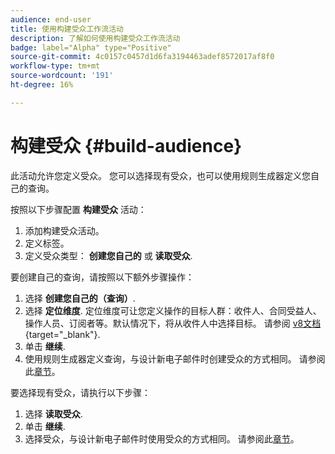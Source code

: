 ```yaml
---
audience: end-user
title: 使用构建受众工作流活动
description: 了解如何使用构建受众工作流活动
badge: label="Alpha" type="Positive"
source-git-commit: 4c0157c0457d1d6fa3194463adef8572017af8f0
workflow-type: tm+mt
source-wordcount: '191'
ht-degree: 16%

---
```



# 构建受众 {#build-audience}

此活动允许您定义受众。 您可以选择现有受众，也可以使用规则生成器定义您自己的查询。

<!--
The **Build audience** activity can be placed at the beginning of the workflow or after any other activity. Any activity can be placed after the **Build audience**.
-->

按照以下步骤配置 **构建受众** 活动：

1. 添加构建受众活动。
1. 定义标签。
1. 定义受众类型： **创建您自己的** 或 **读取受众**.

要创建自己的查询，请按照以下额外步骤操作：

1. 选择 **创建您自己的（查询）**.
1. 选择 **定位维度**. 定位维度可让您定义操作的目标人群：收件人、合同受益人、操作人员、订阅者等。默认情况下，将从收件人中选择目标。 请参阅 [v8文档](https://experienceleague.adobe.com/docs/campaign/automation/workflows/introduction/wf-type/targeting-workflows.html#targeting-and-filtering-dimensions){target="_blank"}.
1. 单击 **继续**.
1. 使用规则生成器定义查询，与设计新电子邮件时创建受众的方式相同。 请参阅此[章节](../../audience/segment-builder.md)。

要选择现有受众，请执行以下步骤：

1. 选择 **读取受众**.
1. 单击 **继续**.
1. 选择受众，与设计新电子邮件时使用受众的方式相同。 请参阅此[章节](../../audience/add-audience.md)。
